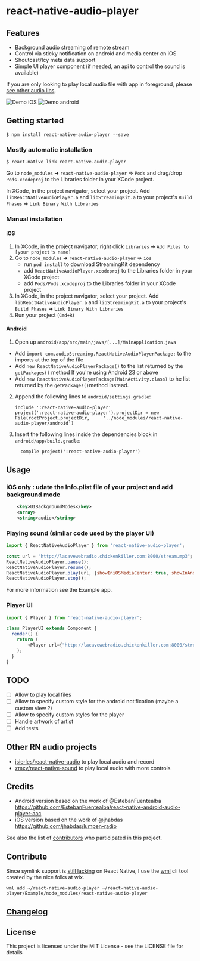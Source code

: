 
# react-native-audio-player

## Features

- Background audio streaming of remote stream
- Control via sticky notification on android and media center on iOS
- Shoutcast/Icy meta data support
- Simple UI player component (if needed, an api to control the sound is available)

If you are only looking to play local audio file with app in foreground, please [see other audio libs](https://github.com/tlenclos/react-native-audio-player/blob/master/README.md#other-rn-audio-projects).

![Demo iOS](https://raw.githubusercontent.com/tlenclos/react-native-audio-player/master/demo_ios.gif)
![Demo android](https://raw.githubusercontent.com/tlenclos/react-native-audio-player/master/demo_android.gif)

## Getting started

`$ npm install react-native-audio-player --save`

### Mostly automatic installation

`$ react-native link react-native-audio-player`

Go to `node_modules` ➜ `react-native-audio-player` => `Pods` and drag/drop `Pods.xcodeproj` to the Libraries folder in your XCode project.

In XCode, in the project navigator, select your project. Add `libReactNativeAudioPlayer.a` and `libStreamingKit.a` to your project's `Build Phases` ➜ `Link Binary With Libraries`

### Manual installation

#### iOS

1. In XCode, in the project navigator, right click `Libraries` ➜ `Add Files to [your project's name]`
2. Go to `node_modules` ➜ `react-native-audio-player` => `ios`
   - run `pod install` to download StreamingKit dependency
   - add `ReactNativeAudioPlayer.xcodeproj` to the Libraries folder in your XCode project
   - add `Pods/Pods.xcodeproj` to the Libraries folder in your XCode project
3. In XCode, in the project navigator, select your project. Add `libReactNativeAudioPlayer.a` and `libStreamingKit.a` to your project's `Build Phases` ➜ `Link Binary With Libraries`
4. Run your project (`Cmd+R`)

#### Android

1. Open up `android/app/src/main/java/[...]/MainApplication.java`
  - Add `import com.audioStreaming.ReactNativeAudioPlayerPackage;` to the imports at the top of the file
  - Add `new ReactNativeAudioPlayerPackage()` to the list returned by the `getPackages()` method
  If you're using Android 23 or above
  - Add `new ReactNativeAudioPlayerPackage(MainActivity.class)` to he list returned by the `getPackages()`method instead.
2. Append the following lines to `android/settings.gradle`:
  	```
  	include ':react-native-audio-player'
  	project(':react-native-audio-player').projectDir = new File(rootProject.projectDir, 	'../node_modules/react-native-audio-player/android')
  	```
3. Insert the following lines inside the dependencies block in `android/app/build.gradle`:
  	```
      compile project(':react-native-audio-player')
  	```

## Usage

### iOS only : udate the Info.plist file of your project and add background mode

```xml
    <key>UIBackgroundModes</key>
    <array>
    <string>audio</string>
```

### Playing sound (similar code used by the player UI)

```javascript
import { ReactNativeAudioPlayer } from 'react-native-audio-player';

const url = "http://lacavewebradio.chickenkiller.com:8000/stream.mp3";
ReactNativeAudioPlayer.pause();
ReactNativeAudioPlayer.resume();
ReactNativeAudioPlayer.play(url, {showIniOSMediaCenter: true, showInAndroidNotifications: true});
ReactNativeAudioPlayer.stop();
```

For more information see the Example app.

### Player UI

```javascript
import { Player } from 'react-native-audio-player';

class PlayerUI extends Component {
  render() {
    return (
        <Player url={"http://lacavewebradio.chickenkiller.com:8000/stream.mp3"} />
    );
  }
}
```

## TODO

- [ ] Allow to play local files
- [ ] Allow to specify custom style for the android notification (maybe a custom view ?)
- [ ] Allow to specify custom styles for the player
- [ ] Handle artwork of artist
- [ ] Add tests

## Other RN audio projects

- [jsierles/react-native-audio](https://github.com/jsierles/react-native-audio) to play local audio and record
- [zmxv/react-native-sound](https://github.com/zmxv/react-native-sound) to play local audio with more controls

## Credits

- Android version based on the work of @EstebanFuentealba https://github.com/EstebanFuentealba/react-native-android-audio-player-aac
- iOS version based on the work of @jhabdas https://github.com/jhabdas/lumpen-radio

See also the list of [contributors](https://github.com/tlenclos/react-native-audio-player/graphs/contributors) who participated in this project.

## Contribute

Since symlink support is [still lacking](https://github.com/facebook/react-native/issues/637) on React Native, I use the [wml](https://github.com/wix/wml) cli tool created by the nice folks at wix.

`wml add ~/react-native-audio-player ~/react-native-audio-player/Example/node_modules/react-native-audio-player`

## [Changelog](https://github.com/tlenclos/react-native-audio-player/blob/master/CHANGELOG.md)

## License

This project is licensed under the MIT License - see the LICENSE file for details
